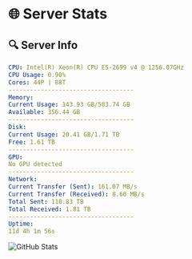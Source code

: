 # 🌐 Server Stats
## 🔍 Server Info
```yaml
CPU: Intel(R) Xeon(R) CPU E5-2699 v4 @ 1256.07GHz
CPU Usage: 0.90%
Cores: 44P | 88T
-----------------------------------
Memory:
Current Usage: 143.93 GB/503.74 GB
Available: 356.44 GB
-----------------------------------
Disk:
Current Usage: 20.41 GB/1.71 TB
Free: 1.61 TB
-----------------------------------
GPU:
No GPU detected
-----------------------------------
Network:
Current Transfer (Sent): 161.07 MB/s
Current Transfer (Received): 8.60 MB/s
Total Sent: 110.83 TB
Total Received: 1.81 TB
-----------------------------------
Uptime:
11d 4h 1m 56s
```
![GitHub Stats](https://img.shields.io/badge/Updated-2025-02-19_02:45:14-blue)